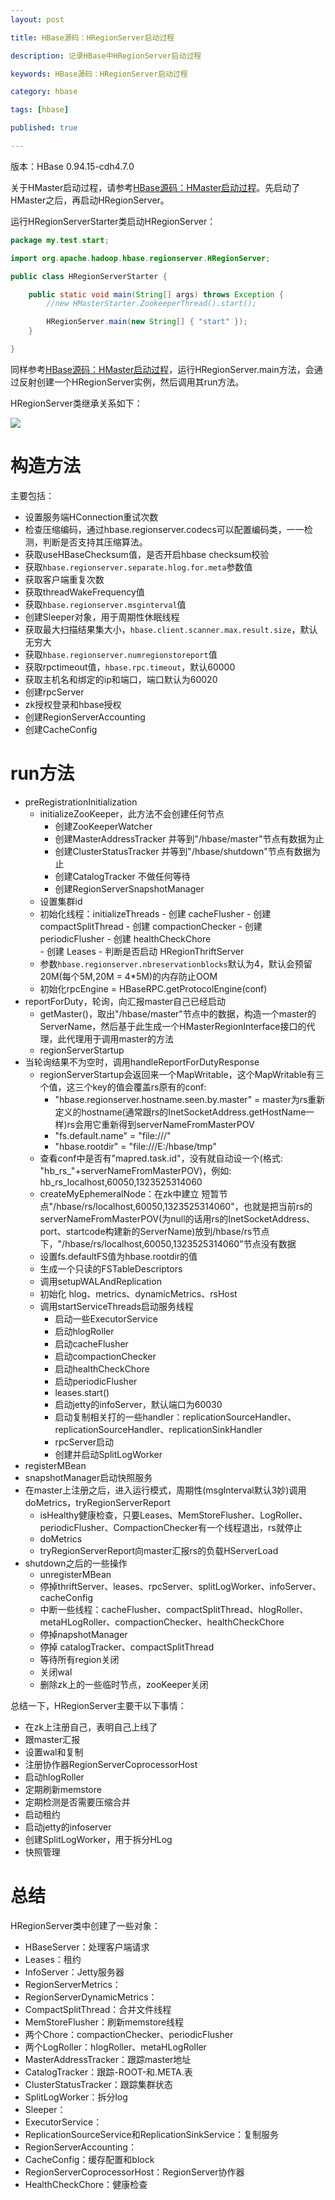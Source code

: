 ```yaml
---
layout: post

title: HBase源码：HRegionServer启动过程

description: 记录HBase中HRegionServer启动过程

keywords: HBase源码：HRegionServer启动过程

category: hbase

tags: [hbase]

published: true

---
```


版本：HBase 0.94.15-cdh4.7.0

关于HMaster启动过程，请参考[HBase源码：HMaster启动过程](/2014/03/09/hbase-note-about-hmaster-startup.html)。先启动了HMaster之后，再启动HRegionServer。

运行HRegionServerStarter类启动HRegionServer：

~~~java
package my.test.start;

import org.apache.hadoop.hbase.regionserver.HRegionServer;

public class HRegionServerStarter {

    public static void main(String[] args) throws Exception {
        //new HMasterStarter.ZookeeperThread().start();

        HRegionServer.main(new String[] { "start" });
    }

}
~~~

同样参考[HBase源码：HMaster启动过程](/2014/03/09/hbase-note-about-hmaster-startup.html)，运行HRegionServer.main方法，会通过反射创建一个HRegionServer实例，然后调用其run方法。

HRegionServer类继承关系如下：

![](http://7xnrdo.com1.z0.glb.clouddn.com/2014/hbase-hregionserver-class.jpg)

# 构造方法

主要包括：

- 设置服务端HConnection重试次数
- 检查压缩编码，通过hbase.regionserver.codecs可以配置编码类，一一检测，判断是否支持其压缩算法。
- 获取useHBaseChecksum值，是否开启hbase checksum校验
- 获取`hbase.regionserver.separate.hlog.for.meta`参数值
- 获取客户端重复次数
- 获取threadWakeFrequency值
- 获取`hbase.regionserver.msginterval`值
- 创建Sleeper对象，用于周期性休眠线程
- 获取最大扫描结果集大小，`hbase.client.scanner.max.result.size`，默认无穷大
- 获取`hbase.regionserver.numregionstoreport`值
- 获取rpctimeout值，`hbase.rpc.timeout`，默认60000
- 获取主机名和绑定的ip和端口，端口默认为60020
- 创建rpcServer
- zk授权登录和hbase授权
- 创建RegionServerAccounting
- 创建CacheConfig

# run方法

- preRegistrationInitialization
   - initializeZooKeeper，此方法不会创建任何节点
	  	- 创建ZooKeeperWatcher
	  	- 创建MasterAddressTracker 并等到"/hbase/master"节点有数据为止
	  	- 创建ClusterStatusTracker 并等到"/hbase/shutdown"节点有数据为止
	  	- 创建CatalogTracker 不做任何等待
	  	- 创建RegionServerSnapshotManager
  - 设置集群id 
  - 初始化线程：initializeThreads
	  	- 创建 cacheFlusher
		- 创建 compactSplitThread
		- 创建 compactionChecker
  		- 创建 periodicFlusher
    	- 创建 healthCheckChore 	
		- 创建 Leases
  		- 判断是否启动 HRegionThriftServer	
   - 参数`hbase.regionserver.nbreservationblocks`默认为4，默认会预留20M(每个5M,20M = 4*5M)的内存防止OOM
   - 初始化rpcEngine = HBaseRPC.getProtocolEngine(conf)
- reportForDuty，轮询，向汇报master自己已经启动
	- getMaster()，取出"/hbase/master"节点中的数据，构造一个master的ServerName，然后基于此生成一个HMasterRegionInterface接口的代理，此代理用于调用master的方法
	- regionServerStartup
- 当轮询结果不为空时，调用handleReportForDutyResponse
  	- regionServerStartup会返回来一个MapWritable，这个MapWritable有三个值，这三个key的值会覆盖rs原有的conf:
		- "hbase.regionserver.hostname.seen.by.master" = master为rs重新定义的hostname(通常跟rs的InetSocketAddress.getHostName一样)rs会用它重新得到serverNameFromMasterPOV
		- "fs.default.name" = "file:///"
		- "hbase.rootdir"	= "file:///E:/hbase/tmp"
  	- 查看conf中是否有"mapred.task.id"，没有就自动设一个(格式: "hb_rs_"+serverNameFromMasterPOV)，例如: hb_rs_localhost,60050,1323525314060
  	- createMyEphemeralNode：在zk中建立 短暂节点"/hbase/rs/localhost,60050,1323525314060"，也就是把当前rs的serverNameFromMasterPOV(为null的话用rs的InetSocketAddress、port、startcode构建新的ServerName)放到/hbase/rs节点下，"/hbase/rs/localhost,60050,1323525314060"节点没有数据
  	- 设置fs.defaultFS值为hbase.rootdir的值
  	- 生成一个只读的FSTableDescriptors
  	- 调用setupWALAndReplication
  	- 初始化 hlog、metrics、dynamicMetrics、rsHost
  	- 调用startServiceThreads启动服务线程
  	 	- 启动一些ExecutorService
  	 	- 启动hlogRoller
  	 	- 启动cacheFlusher
  	 	- 启动compactionChecker
  	 	- 启动healthCheckChore
     	- 启动periodicFlusher 
  	 	- leases.start()
  	 	- 启动jetty的infoServer，默认端口为60030
  	 	- 启动复制相关打的一些handler：replicationSourceHandler、replicationSourceHandler、replicationSinkHandler
  	 	- rpcServer启动
  	 	- 创建并启动SplitLogWorker
- registerMBean
- snapshotManager启动快照服务
- 在master上注册之后，进入运行模式，周期性(msgInterval默认3妙)调用doMetrics，tryRegionServerReport
   - isHealthy健康检查，只要Leases、MemStoreFlusher、LogRoller、periodicFlusher、CompactionChecker有一个线程退出，rs就停止
   - doMetrics
   - tryRegionServerReport向master汇报rs的负载HServerLoad
- shutdown之后的一些操作
	- unregisterMBean
 	- 停掉thriftServer、leases、rpcServer、splitLogWorker、infoServer、cacheConfig
  	- 中断一些线程：cacheFlusher、compactSplitThread、hlogRoller、metaHLogRoller、compactionChecker、healthCheckChore
   - 停掉napshotManager 
   - 停掉 catalogTracker、compactSplitThread
   - 等待所有region关闭
   - 关闭wal
   - 删除zk上的一些临时节点，zooKeeper关闭

总结一下，HRegionServer主要干以下事情：

- 在zk上注册自己，表明自己上线了
- 跟master汇报
- 设置wal和复制
- 注册协作器RegionServerCoprocessorHost
- 启动hlogRoller
- 定期刷新memstore
- 定期检测是否需要压缩合并
- 启动租约
- 启动jetty的infoserver
- 创建SplitLogWorker，用于拆分HLog
- 快照管理

# 总结

HRegionServer类中创建了一些对象：

- HBaseServer：处理客户端请求
- Leases：租约
- InfoServer：Jetty服务器
- RegionServerMetrics：
- RegionServerDynamicMetrics：
- CompactSplitThread：合并文件线程
- MemStoreFlusher：刷新memstore线程
- 两个Chore：compactionChecker、periodicFlusher
- 两个LogRoller：hlogRoller、metaHLogRoller
- MasterAddressTracker：跟踪master地址
- CatalogTracker：跟踪-ROOT-和.META.表
- ClusterStatusTracker：跟踪集群状态
- SplitLogWorker：拆分log
- Sleeper：
- ExecutorService：
- ReplicationSourceService和ReplicationSinkService：复制服务
- RegionServerAccounting：
- CacheConfig：缓存配置和block
- RegionServerCoprocessorHost：RegionServer协作器
- HealthCheckChore：健康检查
